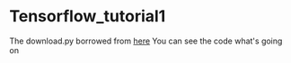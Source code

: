 # Tensorflow_tutorial1

The download.py borrowed from [here](https://github.com/tensorflow/tensorflow/blob/master/tensorflow/examples/udacity/1_notmnist.ipynb)
You can see the code what's going on


